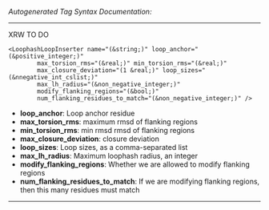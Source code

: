 _Autogenerated Tag Syntax Documentation:_

---
XRW TO DO

```
<LoophashLoopInserter name="(&string;)" loop_anchor="(&positive_integer;)"
        max_torsion_rms="(&real;)" min_torsion_rms="(&real;)"
        max_closure_deviation="(1 &real;)" loop_sizes="(&nnegative_int_cslist;)"
        max_lh_radius="(&non_negative_integer;)"
        modify_flanking_regions="(&bool;)"
        num_flanking_residues_to_match="(&non_negative_integer;)" />
```

-   **loop_anchor**: Loop anchor residue
-   **max_torsion_rms**: maximum rmsd of flanking regions
-   **min_torsion_rms**: min rmsd rmsd of flanking regions
-   **max_closure_deviation**: closure deviation
-   **loop_sizes**: Loop sizes, as a comma-separated list
-   **max_lh_radius**: Maximum loophash radius, an integer
-   **modify_flanking_regions**: Whether we are allowed to modify flanking regions
-   **num_flanking_residues_to_match**: If we are modifying flanking regions, then this many residues must match

---

